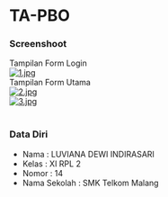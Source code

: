 # TA-PBO<br>
### Screenshoot
 Tampilan Form Login <br>
[![1.jpg](https://s10.postimg.org/v89wwy2q1/image.jpg)](https://postimg.org/image/xplo47mmd/) <br>
 Tampilan Form Utama <br>
[![2.jpg](https://s24.postimg.org/zaf300bdx/image.jpg)](https://postimg.org/image/sjylqko81/) <br>
[![3.jpg](https://s1.postimg.org/pn6r8rwen/image.jpg)](https://postimg.org/image/tjk34rhe3/) <br>
<br>
### Data Diri
- Nama    : LUVIANA DEWI INDIRASARI
- Kelas   : XI RPL 2
- Nomor   : 14
- Nama Sekolah  : SMK Telkom Malang
